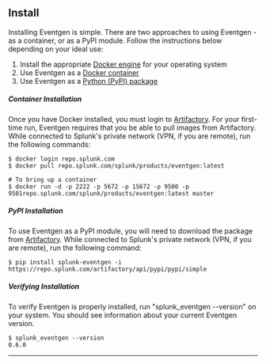 ## Install ##

Installing Eventgen is simple. There are two approaches to using Eventgen - as a container, or as a PyPI module. Follow the instructions below depending on your ideal use:

1. Install the appropriate [Docker engine](https://docs.docker.com/engine/installation/#supported-platforms) for your operating system
2. Use Eventgen as a [Docker container](#container-installation)
3. Use Eventgen as a [Python (PyPI) package](#pypi-installation)

##### Container Installation #####

Once you have Docker installed, you must login to [Artifactory](https://repo.splunk.com). For your first-time run, Eventgen requires that you be able to pull images from Artifactory. While connected to Splunk's private network (VPN, if you are remote), run the following commands:
```
$ docker login repo.splunk.com
$ docker pull repo.splunk.com/splunk/products/eventgen:latest

# To bring up a container
$ docker run -d -p 2222 -p 5672 -p 15672 -p 9500 -p 9501repo.splunk.com/splunk/products/eventgen:latest master
```

##### PyPI Installation #####

To use Eventgen as a PyPI module, you will need to download the package from [Artifactory](https://repo.splunk.com). While connected to Splunk's private network (VPN, if you are remote), run the following command:
```
$ pip install splunk-eventgen -i https://repo.splunk.com/artifactory/api/pypi/pypi/simple
```

##### Verifying Installation #####

To verify Eventgen is properly installed, run "splunk_eventgen --version" on your system. You should see information about your current Eventgen version.
```
$ splunk_eventgen --version
0.6.0
```
---
